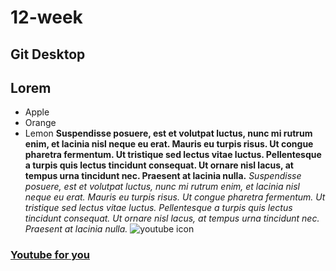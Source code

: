 # 12-week
## Git Desktop
## Lorem
* Apple
* Orange
* Lemon
**Suspendisse posuere, est et volutpat luctus, nunc mi rutrum enim, et lacinia nisl neque eu erat. Mauris eu turpis risus. Ut congue pharetra fermentum. Ut tristique sed lectus vitae luctus. Pellentesque a turpis quis lectus tincidunt consequat. Ut ornare nisl lacus, at tempus urna tincidunt nec. Praesent at lacinia nulla.**
_Suspendisse posuere, est et volutpat luctus, nunc mi rutrum enim, et lacinia nisl neque eu erat. Mauris eu turpis risus. Ut congue pharetra fermentum. Ut tristique sed lectus vitae luctus. Pellentesque a turpis quis lectus tincidunt consequat. Ut ornare nisl lacus, at tempus urna tincidunt nec. Praesent at lacinia nulla._
![youtube icon](https://cdn-icons-png.flaticon.com/512/1384/1384060.png)
### [**Youtube** for you](youtube.com)